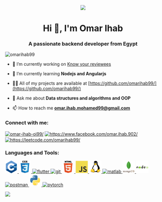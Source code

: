 <div id="header" align="center">
  <img src="https://media.giphy.com/media/smGCEo5zsAXtK4bqAT/giphy.gif" width="400"/>
</div>
<h1 align="center">Hi 👋, I'm Omar Ihab</h1>
<h3 align="center">A passionate backend developer from Egypt</h3>

<p align="left"> <img src="https://komarev.com/ghpvc/?username=omarihab99&label=Profile%20views&color=0e75b6&style=flat" alt="omarihab99" /> </p>

- 🔭 I’m currently working on [Know your reviewees](https://github.com/omarihab99/Know-Your-Reviewees)

- 🌱 I’m currently learning **Nodejs and Angularjs**

- 👨‍💻 All of my projects are available at [https://github.com/omarihab99/](https://github.com/omarihab99/)

- 💬 Ask me about **Data structures and algorithms and OOP**

- 📫 How to reach me **omar.ihab.mohamed99@gmail.com**

<h3 align="left">Connect with me:</h3>
<p align="left">
<a href="https://linkedin.com/in/omar-ihab-oi99/" target="blank"><img align="center" src="https://raw.githubusercontent.com/rahuldkjain/github-profile-readme-generator/master/src/images/icons/Social/linked-in-alt.svg" alt="omar-ihab-oi99/" height="30" width="40" /></a>
<a href="https://www.facebook.com/omar.ihab.902/" target="blank"><img align="center" src="https://raw.githubusercontent.com/rahuldkjain/github-profile-readme-generator/master/src/images/icons/Social/facebook.svg" alt="https://www.facebook.com/omar.ihab.902/" height="30" width="40" /></a>
<a href="https://leetcode.com/omarihab99/" target="blank"><img align="center" src="https://raw.githubusercontent.com/rahuldkjain/github-profile-readme-generator/master/src/images/icons/Social/leet-code.svg" alt="https://leetcode.com/omarihab99/" height="30" width="40" /></a>
</p>

<h3 align="left">Languages and Tools:</h3>
<p align="left"> <a href="https://www.w3schools.com/cpp/" target="_blank" rel="noreferrer"> <img src="https://raw.githubusercontent.com/devicons/devicon/master/icons/cplusplus/cplusplus-original.svg" alt="cplusplus" width="40" height="40"/> </a> <a href="https://www.w3schools.com/css/" target="_blank" rel="noreferrer"> <img src="https://raw.githubusercontent.com/devicons/devicon/master/icons/css3/css3-original-wordmark.svg" alt="css3" width="40" height="40"/> </a> <a href="https://flutter.dev" target="_blank" rel="noreferrer"> <img src="https://www.vectorlogo.zone/logos/flutterio/flutterio-icon.svg" alt="flutter" width="40" height="40"/> </a> <a href="https://git-scm.com/" target="_blank" rel="noreferrer"> <img src="https://www.vectorlogo.zone/logos/git-scm/git-scm-icon.svg" alt="git" width="40" height="40"/> </a> <a href="https://www.w3.org/html/" target="_blank" rel="noreferrer"> <img src="https://raw.githubusercontent.com/devicons/devicon/master/icons/html5/html5-original-wordmark.svg" alt="html5" width="40" height="40"/> </a> <a href="https://developer.mozilla.org/en-US/docs/Web/JavaScript" target="_blank" rel="noreferrer"> <img src="https://raw.githubusercontent.com/devicons/devicon/master/icons/javascript/javascript-original.svg" alt="javascript" width="40" height="40"/> </a> <a href="https://www.linux.org/" target="_blank" rel="noreferrer"> <img src="https://raw.githubusercontent.com/devicons/devicon/master/icons/linux/linux-original.svg" alt="linux" width="40" height="40"/> </a> <a href="https://www.mathworks.com/" target="_blank" rel="noreferrer"> <img src="https://upload.wikimedia.org/wikipedia/commons/2/21/Matlab_Logo.png" alt="matlab" width="40" height="40"/> </a> <a href="https://www.mongodb.com/" target="_blank" rel="noreferrer"> <img src="https://raw.githubusercontent.com/devicons/devicon/master/icons/mongodb/mongodb-original-wordmark.svg" alt="mongodb" width="40" height="40"/> </a> <a href="https://nodejs.org" target="_blank" rel="noreferrer"> <img src="https://raw.githubusercontent.com/devicons/devicon/master/icons/nodejs/nodejs-original-wordmark.svg" alt="nodejs" width="40" height="40"/> </a> <a href="https://postman.com" target="_blank" rel="noreferrer"> <img src="https://www.vectorlogo.zone/logos/getpostman/getpostman-icon.svg" alt="postman" width="40" height="40"/> </a> <a href="https://www.python.org" target="_blank" rel="noreferrer"> <img src="https://raw.githubusercontent.com/devicons/devicon/master/icons/python/python-original.svg" alt="python" width="40" height="40"/> </a> <a href="https://pytorch.org/" target="_blank" rel="noreferrer"> <img src="https://www.vectorlogo.zone/logos/pytorch/pytorch-icon.svg" alt="pytorch" width="40" height="40"/> </a> </p>
<div>
<img src="https://github-readme-stats.vercel.app/api/top-langs/?username=omarihab99&size_weight=0.5&count_weight=0.5&hide=jupyter%20notebook,"/>
</div>
